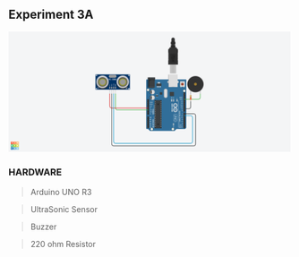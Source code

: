 ## Experiment 3A
![Experiment 3a- Schematics](Experiment_3a.png "Blink")

### HARDWARE
> Arduino UNO R3

> UltraSonic Sensor

> Buzzer

> 220 ohm Resistor


